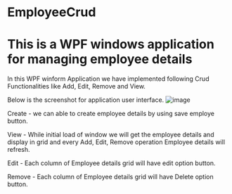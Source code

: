 # EmployeeCrud

# This is a WPF windows application for managing employee details
In this WPF winform Application we have implemented following Crud Functionalities like Add, Edit, Remove and View.

Below is the screenshot for application user interface.
![image](https://user-images.githubusercontent.com/55030315/234369690-fbde0184-3e93-4cd0-9241-22007a38f510.png)

Create - we can able to create employee details by using save employe button.

View - While initial load of window we will get the employee details and display in grid and every Add, Edit, Remove operation Employee details will refresh.

Edit - Each column of Employee details grid will have edit option button.

Remove - Each column of Employee details grid will have Delete option button.
